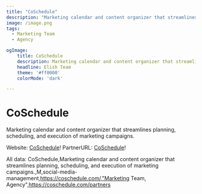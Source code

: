 ```yaml
---
title: "CoSchedule"
description: "Marketing calendar and content organizer that streamlines planning, scheduling, and execution of marketing campaigns."
image: /image.png
tags: 
  - Marketing Team
  - Agency

ogImage:
    title: CoSchedule
    description: Marketing calendar and content organizer that streamlines planning, scheduling, and execution of marketing campaigns.
    headline: Elish Team
    theme: '#ff0000'
    colorMode: 'dark'

---
```


# CoSchedule

Marketing calendar and content organizer that streamlines planning, scheduling, and execution of marketing campaigns.

Website: [CoSchedule](https://coschedule.com/)!
PartnerURL: [CoSchedule](https://coschedule.com/partners)!

All data:
CoSchedule,Marketing calendar and content organizer that streamlines planning, scheduling, and execution of marketing campaigns.,M,social-media-management,https://coschedule.com/,"Marketing Team, Agency",https://coschedule.com/partners